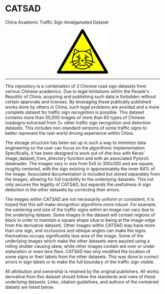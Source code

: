 # CATSAD
China Academic Traffic Sign Amalgamated Dataset

<p align="center" width="100%">
    <img width="33%" src="./catsad.svg"> 
</p>

-----------------------------------------

This repository is a combination of 3 Chinese road sign datasets from various Chinese academics.  Due to legal limitations within the People's Republic of China, acquiring and publishing such data is forbidden without certain approvals and licenses.  By leveraging these publically published works done by others in China, such legal problems are avoided and a more complete dataset for traffic sign recognition is possible. This dataset contains more than 50,000 images of more than 60 types of Chinese roadsigns extracted from 3+ other traffic sign recognition and detection datasets.  This includes non-standard versions of some traffic signs to better represent the real-world driving experience within China. 

The storage structure has been set up in such a way to minimize data engineering so the user can focus on the algorithmic implementation. Specifically, it has been designed to work out-of-the-box with Keras' image_dataset_from_directory function and with an associated Pytorch dataloader. The images vary in size from 5x5 to 300x300 and are square, roughly centered, with the sign existing in approximately the inner 84% of the image. Associated documentation is included but stored separately from the images, allowing for full tracibility to the underlying datasets.  This not only secures the legality of CATSAD, but expands the usefulness in sign detection in the other datasets by correcting their errors.

The images within CATSAD are not necessarily uniform or consistent, it is hoped that this will make recognition algorithms more robust. For example, the centering and size of the traffic signs within an image can vary due to the underlying dataset.  Some images in the dataset will contain regions of black in order to maintain a square shape (due to being at the image-edge from the derivative dataset). Other images within CATSAD may have more than one sign, and occlusions and oblique angles can make the signs themselves occupy significantly less area of the image. Some of the underlying images which make the other datasets were aquired using a rolling shutter causing skew, while other images contain are over or under staturation or even lens flare. CATSAD has only modified the location of some signs or their labels from the other datasets. This was done to correct errors in sign labels or to make the full boundary of the traffic sign visible.

All attribution and ownership is retained by the original publishers. All works derivative from this dataset should follow the standards and rules of these underlying datasets. Links, citation guidelines, and authors of the contained datsets are listed below.
